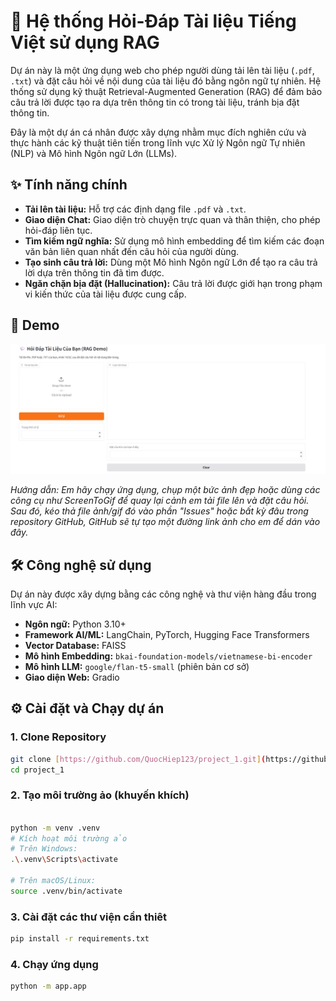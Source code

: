 # 💬 Hệ thống Hỏi-Đáp Tài liệu Tiếng Việt sử dụng RAG

Dự án này là một ứng dụng web cho phép người dùng tải lên tài liệu (`.pdf`, `.txt`) và đặt câu hỏi về nội dung của tài liệu đó bằng ngôn ngữ tự nhiên. Hệ thống sử dụng kỹ thuật Retrieval-Augmented Generation (RAG) để đảm bảo câu trả lời được tạo ra dựa trên thông tin có trong tài liệu, tránh bịa đặt thông tin.

Đây là một dự án cá nhân được xây dựng nhằm mục đích nghiên cứu và thực hành các kỹ thuật tiên tiến trong lĩnh vực Xử lý Ngôn ngữ Tự nhiên (NLP) và Mô hình Ngôn ngữ Lớn (LLMs).

## ✨ Tính năng chính

* **Tải lên tài liệu:** Hỗ trợ các định dạng file `.pdf` và `.txt`.
* **Giao diện Chat:** Giao diện trò chuyện trực quan và thân thiện, cho phép hỏi-đáp liên tục.
* **Tìm kiếm ngữ nghĩa:** Sử dụng mô hình embedding để tìm kiếm các đoạn văn bản liên quan nhất đến câu hỏi của người dùng.
* **Tạo sinh câu trả lời:** Dùng một Mô hình Ngôn ngữ Lớn để tạo ra câu trả lời dựa trên thông tin đã tìm được.
* **Ngăn chặn bịa đặt (Hallucination):** Câu trả lời được giới hạn trong phạm vi kiến thức của tài liệu được cung cấp.

## 🚀 Demo

![img.png](img.png)

*Hướng dẫn: Em hãy chạy ứng dụng, chụp một bức ảnh đẹp hoặc dùng các công cụ như ScreenToGif để quay lại cảnh em tải file lên và đặt câu hỏi. Sau đó, kéo thả file ảnh/gif đó vào phần "Issues" hoặc bất kỳ đâu trong repository GitHub, GitHub sẽ tự tạo một đường link ảnh cho em để dán vào đây.*

## 🛠️ Công nghệ sử dụng

Dự án này được xây dựng bằng các công nghệ và thư viện hàng đầu trong lĩnh vực AI:

* **Ngôn ngữ:** Python 3.10+
* **Framework AI/ML:** LangChain, PyTorch, Hugging Face Transformers
* **Vector Database:** FAISS
* **Mô hình Embedding:** `bkai-foundation-models/vietnamese-bi-encoder`
* **Mô hình LLM:** `google/flan-t5-small` (phiên bản cơ sở)
* **Giao diện Web:** Gradio

## ⚙️ Cài đặt và Chạy dự án

### 1. Clone Repository

```bash
git clone [https://github.com/QuocHiep123/project_1.git](https://github.com/QuocHiep123/project_1.git)
cd project_1
```
### 2. Tạo môi trường ảo (khuyến khích)

```bash

python -m venv .venv
# Kích hoạt môi trường ảo
# Trên Windows:
.\.venv\Scripts\activate

# Trên macOS/Linux:
source .venv/bin/activate
```

### 3. Cài đặt các thư viện cần thiêt
```bash
pip install -r requirements.txt
```

### 4. Chạy ứng dụng
```bash
python -m app.app
```
